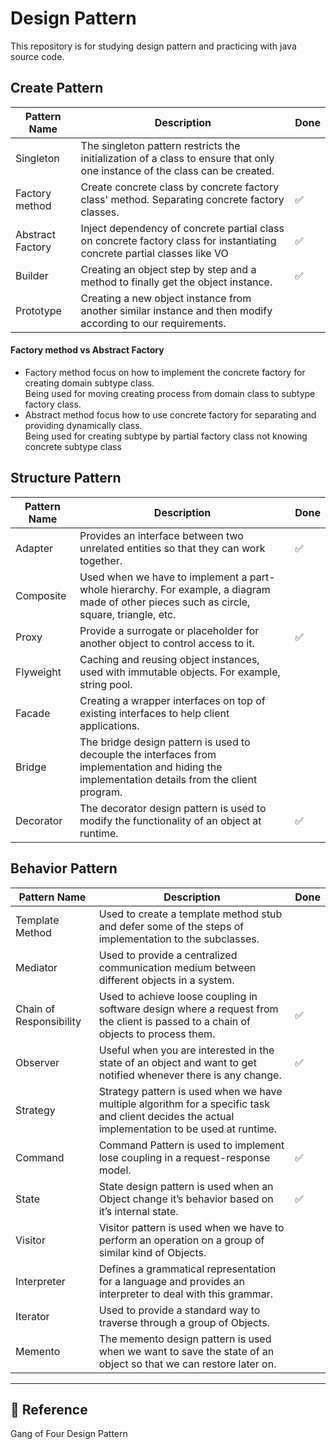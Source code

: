 # Design Pattern
This repository is for studying design pattern and practicing with java source code.

## Create Pattern
| Pattern Name     | 	Description                                                                                                                 | Done | 
|------------------|------------------------------------------------------------------------------------------------------------------------------|------|
| Singleton        | 	The singleton pattern restricts the initialization of a class to ensure that only one instance of the class can be created. |      |
| Factory method   | Create concrete class by concrete factory class' method. Separating concrete factory classes.                                | ✅    |
| Abstract Factory | Inject dependency of concrete partial class on concrete factory class for instantiating concrete partial classes like VO     | ✅    |
| Builder	         | Creating an object step by step and a method to finally get the object instance.                                             | ✅    |
| Prototype	       | Creating a new object instance from another similar instance and then modify according to our requirements.                  |      |

#### Factory method vs Abstract Factory
- Factory method focus on how to implement the concrete factory for creating domain subtype class. \
Being used for moving creating process from domain class to subtype factory class.
- Abstract method focus how to use concrete factory for separating and providing dynamically class. \
Being used for creating subtype by partial factory class not knowing concrete subtype class

## Structure Pattern
| Pattern Name | 	Description                                                                                                                                     | Done |
|--------------|--------------------------------------------------------------------------------------------------------------------------------------------------|------|
| Adapter      | 	Provides an interface between two unrelated entities so that they can work together.                                                            | ✅    |
| Composite    | 	Used when we have to implement a part-whole hierarchy. For example, a diagram made of other pieces such as circle, square, triangle, etc.       |      |
| Proxy        | 	Provide a surrogate or placeholder for another object to control access to it.                                                                  | ✅    |
| Flyweight    | 	Caching and reusing object instances, used with immutable objects. For example, string pool.                                                    |      |
| Facade       | 	Creating a wrapper interfaces on top of existing interfaces to help client applications.                                                        |      |
| Bridge       | 	The bridge design pattern is used to decouple the interfaces from implementation and hiding the implementation details from the client program. |      |
| Decorator	   | The decorator design pattern is used to modify the functionality of an object at runtime.                                                        | ✅    |

## Behavior Pattern
| Pattern Name	           | Description                                                                                                                                      | Done |
|-------------------------|--------------------------------------------------------------------------------------------------------------------------------------------------|------|
| Template Method         | 	Used to create a template method stub and defer some of the steps of implementation to the subclasses.                                          |      |
| Mediator	               | Used to provide a centralized communication medium between different objects in a system.                                                        |      |
| Chain of Responsibility | 	Used to achieve loose coupling in software design where a request from the client is passed to a chain of objects to process them.              | ✅    |
| Observer	               | Useful when you are interested in the state of an object and want to get notified whenever there is any change.                                  | ✅    |
| Strategy	               | Strategy pattern is used when we have multiple algorithm for a specific task and client decides the actual implementation to be used at runtime. |      |
| Command	                | Command Pattern is used to implement lose coupling in a request-response model.                                                                  | ✅    |
| State	                  | State design pattern is used when an Object change it’s behavior based on it’s internal state.                                                   | ✅    |
| Visitor	                | Visitor pattern is used when we have to perform an operation on a group of similar kind of Objects.                                              |      |
| Interpreter             | Defines a grammatical representation for a language and provides an interpreter to deal with this grammar.                                       |      |
| Iterator	               | Used to provide a standard way to traverse through a group of Objects.                                                                           |      |
| Memento	                | The memento design pattern is used when we want to save the state of an object so that we can restore later on.                                  |      |

---
## 🔗 Reference
Gang of Four Design Pattern
